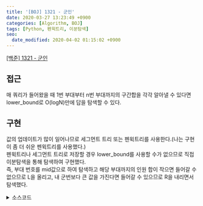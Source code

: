 ```yaml
---
title: '[BOJ] 1321 - 군인'
date: 2020-03-27 13:23:49 +0900
categories: [Algorithm, BOJ]
tags: [Python, 펜윅트리, 이분탐색]
seo:
  date_modified: 2020-04-02 01:15:02 +0900
---
```


[[백준] 1321 - 군인](https://www.acmicpc.net/problem/1321)

## 접근
매 쿼리가 들어왔을 때 1번 부대부터 n번 부대까지의 구간합을 각각 알아낼 수 있다면 lower_bound로 O(logN)만에 답을 탐색할 수 있다.

## 구현
값의 업데이트가 많이 일어나므로 세그먼트 트리 또는 펜윅트리를 사용한다.(나는 구현이 좀 더 쉬운 펜윅트리를 사용했다.)<br>
펜윅트리나 세그먼트 트리로 저장할 경우 lower_bound를 사용할 수가 없으므로 직접 이분탐색을 통해 탐색하여 구현했다.<br>
즉, 부대 번호를 mid값으로 하여 탐색하고  해당 부대까지의 인원 합이 작으면 들어갈 수 없으므로 L을 올리고, 내 군번보다 큰 값을 가진다면 들어갈 수 있으므로 R을 내리면서 탐색했다.

<details>
  <summary> 소스코드 </summary>
    <div markdown="1">

```python
n = int(input())
tree = [0 for _ in range(n+5)]

def update(idx, v):
    while idx<=n:
        tree[idx]+=v
        idx += idx & (-idx)

def find(idx):
    rtn = 0
    while idx>0:
        rtn += tree[idx]
        idx -= idx & (-idx)
    return rtn

i = 1
for a in input().split():
    update(i, int(a))
    i+=1

for i in range(int(input())):
    a = input().split()
    if a[0] == '1':
        update(int(a[1]), int(a[2]))
    else :
        L = 1
        R = n
        while True:
            mid = (L+R)//2
            ck = find(mid) >= int(a[1])
            if L == mid:
                if not ck:
                    L = R
                break
            if ck:
                R = mid
            else:
                L=mid
        print(L)
```

</div>
</details>